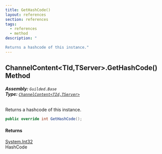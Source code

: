 ```yaml
---
title: GetHashCode()
layout: references
section: references
tags:
  - references
  - method
description: "

Returns a hashcode of this instance."
---
```


## ChannelContent<TId,TServer>.GetHashCode() Method
###### **Assembly:** `Guilded.Base`<br/>**Type:** [`ChannelContent<TId,TServer>`](ChannelContent_TId,TServer_.md 'Guilded.Base.Content.ChannelContent<TId,TServer>')

Returns a hashcode of this instance.

```csharp
public override int GetHashCode();
```

#### Returns
[System.Int32](https://docs.microsoft.com/en-us/dotnet/api/System.Int32 'System.Int32')  
HashCode